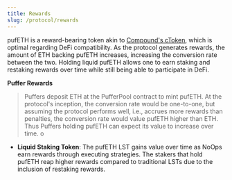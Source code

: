 ```yaml
---
title: Rewards
slug: /protocol/rewards
---
```


pufETH is a reward-bearing token akin to [Compound's cToken](https://docs.compound.finance/v2/ctokens/#ctokens), which is optimal regarding DeFi compatibility. As the protocol generates rewards, the amount of ETH backing pufETH increases, increasing the conversion rate between the two. Holding liquid pufETH allows one to earn staking and restaking rewards over time while still being able to participate in DeFi.


**Puffer Rewards** 
> Puffers deposit ETH at the PufferPool contract to mint pufETH. At the protocol's inception, the conversion rate would be one-to-one, but assuming the protocol performs well, i.e., accrues more rewards than penalties, the conversion rate would value pufETH higher than ETH. Thus Puffers holding pufETH can expect its value to increase over time.
o
- **Liquid Staking Token**: The pufETH LST gains value over time as NoOps earn rewards through executing strategies. The stakers that hold pufETH reap higher rewards compared to traditional LSTs due to the inclusion of restaking rewards.
